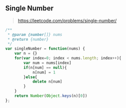 ## Single Number

> https://leetcode.com/problems/single-number/

```javascript
/**
 * @param {number[]} nums
 * @return {number}
 */
var singleNumber = function(nums) {
    var n = {}
    for(var index=0; index < nums.length; index++){
        var num = nums[index]
        if(n[num] == null){
            n[num] = 1
        }else{
            delete n[num]
        }
    }
    return Number(Object.keys(n)[0])
};
```